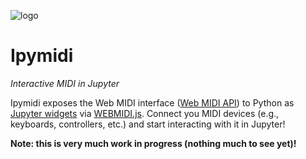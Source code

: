 ![logo](https://user-images.githubusercontent.com/4160723/290532327-283f5234-2f8c-4b4e-9e59-79b9551f11d0.svg)

# Ipymidi

*Interactive MIDI in Jupyter*

Ipymidi exposes the Web MIDI interface ([Web MIDI
API](https://developer.mozilla.org/en-US/docs/Web/API/Web_MIDI_API)) to Python
as [Jupyter widgets](https://ipywidgets.readthedocs.io) via
[WEBMIDI.js](https://webmidijs.org/). Connect you MIDI devices (e.g., keyboards,
controllers, etc.) and start interacting with it in Jupyter!

**Note: this is very much work in progress (nothing much to see yet)!**
